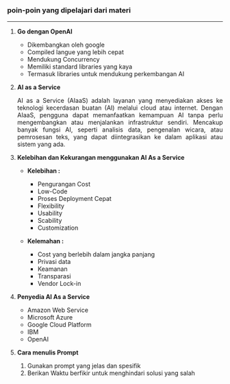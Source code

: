### poin-poin yang dipelajari dari materi
---

1. <div align="justify"><strong>Go dengan OpenAI</strong><p>
   
   - Dikembangkan oleh google
   - Compiled langue yang lebih cepat
   - Mendukung Concurrency
   - Memiliki standard libraries yang kaya
   - Termasuk libraries untuk mendukung perkembangan AI
   
</p></div>

2. <div align="justify"><strong>AI as a Service</strong><p>AI as a Service (AIaaS) adalah layanan yang menyediakan akses ke teknologi kecerdasan buatan (AI) melalui cloud atau internet. Dengan AIaaS, pengguna dapat memanfaatkan kemampuan AI tanpa perlu mengembangkan atau menjalankan infrastruktur sendiri. Mencakup banyak fungsi AI, seperti analisis data, pengenalan wicara, atau pemrosesan teks, yang dapat diintegrasikan ke dalam aplikasi atau sistem yang ada.</p></p></div>

3. <div align="justify"><strong>Kelebihan dan Kekurangan menggunakan AI As a Service</strong><p>
   
     * **Kelebihan :**
         - Pengurangan Cost
         - Low-Code
         - Proses Deployment Cepat
         - Flexibility
         - Usability
         - Scability
         - Customization
          
     * **Kelemahan :**
         - Cost yang berlebih dalam jangka panjang
         - Privasi data
         - Keamanan
         - Transparasi
         - Vendor Lock-in
</p></div>



4. <div align="justify"><strong>Penyedia AI As a Service</strong><p>
   
   - Amazon Web Service
   - Microsoft Azure
   - Google Cloud Platform
   - IBM
   - OpenAI
   
</p></div>

5. <div align="justify"><strong>Cara menulis Prompt</strong><p>
   
   1. Gunakan prompt yang jelas dan spesifik
   2. Berikan Waktu berfikir untuk menghindari solusi yang salah
   
</p></div>




